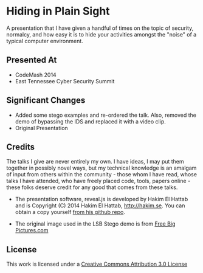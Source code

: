 # Hiding in Plain Sight

A presentation that I have given a handful of times on the topic of security, normalcy, and how easy it is to hide your activities amongst the "noise" of a typical computer environment.

## Presented At
- CodeMash 2014
- East Tennessee Cyber Security Summit

## Significant Changes
- Added some stego examples and re-ordered the talk. Also, removed the demo of bypassing the IDS and replaced it with a video clip.
- Original Presentation


## Credits
The talks I give are never entirely my own. I have ideas, I may put them together in possibly novel ways, but my technical knowledge is an amalgam of input from others within the community - those whom I have read, whose talks I have attended, who have freely placed code, tools, papers online - these folks deserve credit for any good that comes from these talks.

- The presentation software, reveal.js is developed by Hakim El Hattab and is Copyright (C) 2014 Hakim El Hattab, http://hakim.se. You can obtain a copy yourself [from his github repo](https://github.com/hakimel/reveal.js).

- The original image used in the LSB Stego demo is from [Free Big Pictures.com](http://freebigpictures.com/)

## License

This work is licensed under a [Creative Commons Attribution 3.0 License](http://creativecommons.org/licenses/by/3.0/)
